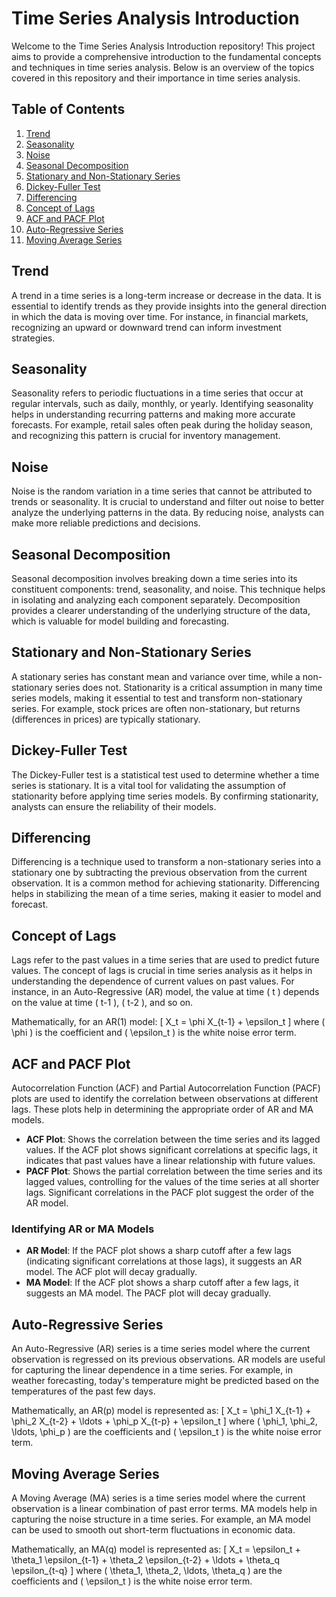 # Time Series Analysis Introduction

Welcome to the Time Series Analysis Introduction repository! This project aims to provide a comprehensive introduction to the fundamental concepts and techniques in time series analysis. Below is an overview of the topics covered in this repository and their importance in time series analysis.

## Table of Contents
1. [Trend](#trend)
2. [Seasonality](#seasonality)
3. [Noise](#noise)
4. [Seasonal Decomposition](#seasonal-decomposition)
5. [Stationary and Non-Stationary Series](#stationary-and-non-stationary-series)
6. [Dickey-Fuller Test](#dickey-fuller-test)
7. [Differencing](#differencing)
8. [Concept of Lags](#concept-of-lags)
9. [ACF and PACF Plot](#acf-and-pacf-plot)
10. [Auto-Regressive Series](#auto-regressive-series)
11. [Moving Average Series](#moving-average-series)

## Trend
A trend in a time series is a long-term increase or decrease in the data. It is essential to identify trends as they provide insights into the general direction in which the data is moving over time. For instance, in financial markets, recognizing an upward or downward trend can inform investment strategies.

## Seasonality
Seasonality refers to periodic fluctuations in a time series that occur at regular intervals, such as daily, monthly, or yearly. Identifying seasonality helps in understanding recurring patterns and making more accurate forecasts. For example, retail sales often peak during the holiday season, and recognizing this pattern is crucial for inventory management.

## Noise
Noise is the random variation in a time series that cannot be attributed to trends or seasonality. It is crucial to understand and filter out noise to better analyze the underlying patterns in the data. By reducing noise, analysts can make more reliable predictions and decisions.

## Seasonal Decomposition
Seasonal decomposition involves breaking down a time series into its constituent components: trend, seasonality, and noise. This technique helps in isolating and analyzing each component separately. Decomposition provides a clearer understanding of the underlying structure of the data, which is valuable for model building and forecasting.

## Stationary and Non-Stationary Series
A stationary series has constant mean and variance over time, while a non-stationary series does not. Stationarity is a critical assumption in many time series models, making it essential to test and transform non-stationary series. For example, stock prices are often non-stationary, but returns (differences in prices) are typically stationary.

## Dickey-Fuller Test
The Dickey-Fuller test is a statistical test used to determine whether a time series is stationary. It is a vital tool for validating the assumption of stationarity before applying time series models. By confirming stationarity, analysts can ensure the reliability of their models.

## Differencing
Differencing is a technique used to transform a non-stationary series into a stationary one by subtracting the previous observation from the current observation. It is a common method for achieving stationarity. Differencing helps in stabilizing the mean of a time series, making it easier to model and forecast.

## Concept of Lags
Lags refer to the past values in a time series that are used to predict future values. The concept of lags is crucial in time series analysis as it helps in understanding the dependence of current values on past values. For instance, in an Auto-Regressive (AR) model, the value at time \( t \) depends on the value at time \( t-1 \), \( t-2 \), and so on.

Mathematically, for an AR(1) model:
\[ X_t = \phi X_{t-1} + \epsilon_t \]
where \( \phi \) is the coefficient and \( \epsilon_t \) is the white noise error term.

## ACF and PACF Plot
Autocorrelation Function (ACF) and Partial Autocorrelation Function (PACF) plots are used to identify the correlation between observations at different lags. These plots help in determining the appropriate order of AR and MA models.

- **ACF Plot**: Shows the correlation between the time series and its lagged values. If the ACF plot shows significant correlations at specific lags, it indicates that past values have a linear relationship with future values.
- **PACF Plot**: Shows the partial correlation between the time series and its lagged values, controlling for the values of the time series at all shorter lags. Significant correlations in the PACF plot suggest the order of the AR model.

### Identifying AR or MA Models
- **AR Model**: If the PACF plot shows a sharp cutoff after a few lags (indicating significant correlations at those lags), it suggests an AR model. The ACF plot will decay gradually.
- **MA Model**: If the ACF plot shows a sharp cutoff after a few lags, it suggests an MA model. The PACF plot will decay gradually.

## Auto-Regressive Series
An Auto-Regressive (AR) series is a time series model where the current observation is regressed on its previous observations. AR models are useful for capturing the linear dependence in a time series. For example, in weather forecasting, today's temperature might be predicted based on the temperatures of the past few days.

Mathematically, an AR(p) model is represented as:
\[ X_t = \phi_1 X_{t-1} + \phi_2 X_{t-2} + \ldots + \phi_p X_{t-p} + \epsilon_t \]
where \( \phi_1, \phi_2, \ldots, \phi_p \) are the coefficients and \( \epsilon_t \) is the white noise error term.

## Moving Average Series
A Moving Average (MA) series is a time series model where the current observation is a linear combination of past error terms. MA models help in capturing the noise structure in a time series. For example, an MA model can be used to smooth out short-term fluctuations in economic data.

Mathematically, an MA(q) model is represented as:
\[ X_t = \epsilon_t + \theta_1 \epsilon_{t-1} + \theta_2 \epsilon_{t-2} + \ldots + \theta_q \epsilon_{t-q} \]
where \( \theta_1, \theta_2, \ldots, \theta_q \) are the coefficients and \( \epsilon_t \) is the white noise error term.
